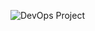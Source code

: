 ![DevOps Project](https://user-images.githubusercontent.com/90847875/194027271-13a8cc82-cdf0-4f95-9ddc-db965e16ef3f.png)
